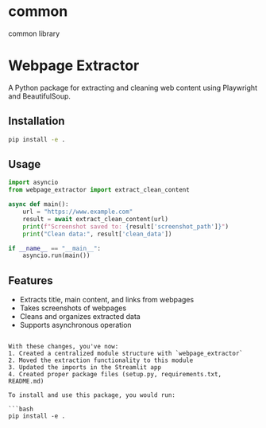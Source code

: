# common
common library

# Webpage Extractor

A Python package for extracting and cleaning web content using Playwright and BeautifulSoup.

## Installation

```bash
pip install -e .
```

## Usage

```python
import asyncio
from webpage_extractor import extract_clean_content

async def main():
    url = "https://www.example.com"
    result = await extract_clean_content(url)
    print(f"Screenshot saved to: {result['screenshot_path']}")
    print("Clean data:", result['clean_data'])

if __name__ == "__main__":
    asyncio.run(main())
```

## Features

- Extracts title, main content, and links from webpages
- Takes screenshots of webpages
- Cleans and organizes extracted data
- Supports asynchronous operation
```

With these changes, you've now:
1. Created a centralized module structure with `webpage_extractor`
2. Moved the extraction functionality to this module
3. Updated the imports in the Streamlit app
4. Created proper package files (setup.py, requirements.txt, README.md)

To install and use this package, you would run:

```bash
pip install -e .

